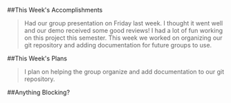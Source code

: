 ﻿##This Week's Accomplishments>Had our group presentation on Friday last week. I thought it went well and our demo received some good reviews! I had a lot of fun working on this project this semester. This week we worked on organizing our git repository and adding documentation for future groups to use. ##This Week's Plans> I plan on helping the group organize and add documentation to our git repository. ##Anything Blocking?